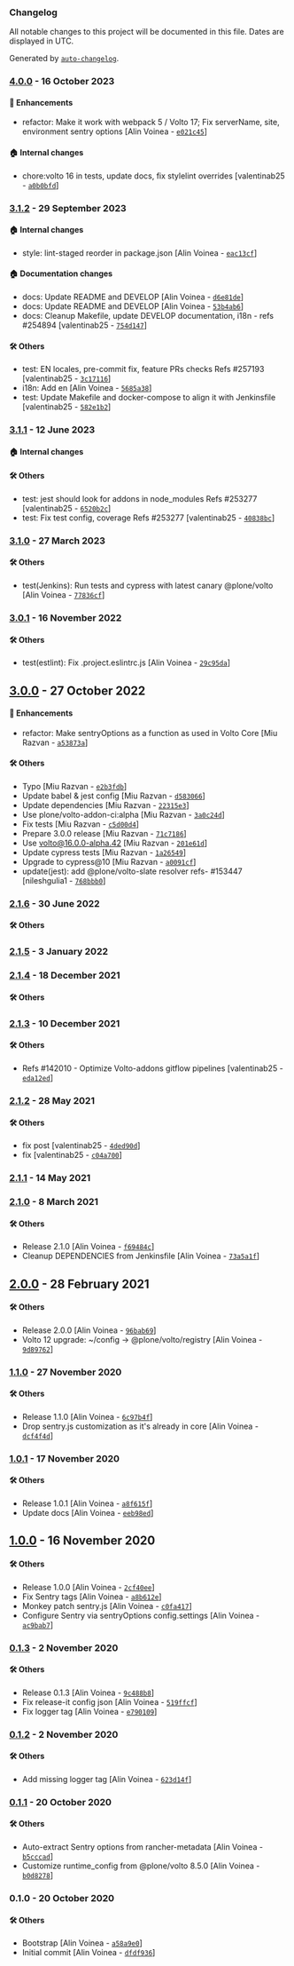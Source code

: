 ### Changelog

All notable changes to this project will be documented in this file. Dates are displayed in UTC.

Generated by [`auto-changelog`](https://github.com/CookPete/auto-changelog).

### [4.0.0](https://github.com/eea/volto-sentry-rancher-config/compare/3.1.2...4.0.0) - 16 October 2023

#### :nail_care: Enhancements

- refactor: Make it work with webpack 5 / Volto 17; Fix serverName, site, environment sentry options [Alin Voinea - [`e021c45`](https://github.com/eea/volto-sentry-rancher-config/commit/e021c45f431015e645ffacef867175699c86c679)]

#### :house: Internal changes

- chore:volto 16 in tests, update docs, fix stylelint overrides [valentinab25 - [`a0b0bfd`](https://github.com/eea/volto-sentry-rancher-config/commit/a0b0bfd03f60223923fba6e8bc0965f2489fe3a4)]

### [3.1.2](https://github.com/eea/volto-sentry-rancher-config/compare/3.1.1...3.1.2) - 29 September 2023

#### :house: Internal changes

- style: lint-staged reorder in package.json [Alin Voinea - [`eac13cf`](https://github.com/eea/volto-sentry-rancher-config/commit/eac13cfb9dbafb2af7afa07d66927bcaa9fd34e0)]

#### :house: Documentation changes

- docs: Update README and DEVELOP [Alin Voinea - [`d6e81de`](https://github.com/eea/volto-sentry-rancher-config/commit/d6e81def941813d4b1299e23d02a71f2c9a5a6a8)]
- docs: Update README and DEVELOP [Alin Voinea - [`53b4ab6`](https://github.com/eea/volto-sentry-rancher-config/commit/53b4ab69dcf7ef04718b895e50a0d316e0d27b4c)]
- docs: Cleanup Makefile, update DEVELOP documentation, i18n - refs #254894 [valentinab25 - [`754d147`](https://github.com/eea/volto-sentry-rancher-config/commit/754d1474cf4524e6cb6a4ccd501d4174c3a58686)]

#### :hammer_and_wrench: Others

- test: EN locales, pre-commit fix, feature PRs checks Refs #257193 [valentinab25 - [`3c17116`](https://github.com/eea/volto-sentry-rancher-config/commit/3c1711661ab4ffd5a0916c0ad9fd7f5fb3ad45a6)]
- i18n: Add en [Alin Voinea - [`5685a38`](https://github.com/eea/volto-sentry-rancher-config/commit/5685a3836d67091aa2d2cfe688ebfa885c25ad4f)]
- test: Update Makefile and docker-compose to align it with Jenkinsfile [valentinab25 - [`582e1b2`](https://github.com/eea/volto-sentry-rancher-config/commit/582e1b28149a66e891e7a637bc6d44a05d6604a8)]
### [3.1.1](https://github.com/eea/volto-sentry-rancher-config/compare/3.1.0...3.1.1) - 12 June 2023

#### :house: Internal changes


#### :hammer_and_wrench: Others

- test: jest should look for addons in node_modules Refs #253277 [valentinab25 - [`6520b2c`](https://github.com/eea/volto-sentry-rancher-config/commit/6520b2c793afa9c65c08cc41c7d963a54d89899e)]
- test: Fix test config, coverage Refs #253277 [valentinab25 - [`40838bc`](https://github.com/eea/volto-sentry-rancher-config/commit/40838bc04fa428d44993fb7970d32d62acb8fa5e)]
### [3.1.0](https://github.com/eea/volto-sentry-rancher-config/compare/3.0.1...3.1.0) - 27 March 2023

#### :hammer_and_wrench: Others

- test(Jenkins): Run tests and cypress with latest canary @plone/volto [Alin Voinea - [`77836cf`](https://github.com/eea/volto-sentry-rancher-config/commit/77836cf1a758f12341b8dadc54106c8f85e6805d)]
### [3.0.1](https://github.com/eea/volto-sentry-rancher-config/compare/3.0.0...3.0.1) - 16 November 2022

#### :hammer_and_wrench: Others

- test(estlint): Fix .project.eslintrc.js [Alin Voinea - [`29c95da`](https://github.com/eea/volto-sentry-rancher-config/commit/29c95daaf3f53a2aa9b1cdbede60769052025278)]
## [3.0.0](https://github.com/eea/volto-sentry-rancher-config/compare/2.1.6...3.0.0) - 27 October 2022

#### :nail_care: Enhancements

- refactor: Make sentryOptions as a function as used in Volto Core [Miu Razvan - [`a53873a`](https://github.com/eea/volto-sentry-rancher-config/commit/a53873a82b39bd42f2f8f52bedfb82a3651d04ef)]

#### :hammer_and_wrench: Others

- Typo [Miu Razvan - [`e2b3fdb`](https://github.com/eea/volto-sentry-rancher-config/commit/e2b3fdb5427eebfc1e1ecdc0018b9e0b531508bb)]
- Update babel & jest config [Miu Razvan - [`d583066`](https://github.com/eea/volto-sentry-rancher-config/commit/d583066aa00b4cbcb70f9643f1c179b61b63f470)]
- Update dependencies [Miu Razvan - [`22315e3`](https://github.com/eea/volto-sentry-rancher-config/commit/22315e3b06f6bf329dae0cf8be5310b17c7b40ad)]
- Use plone/volto-addon-ci:alpha [Miu Razvan - [`3a0c24d`](https://github.com/eea/volto-sentry-rancher-config/commit/3a0c24d8cab09a69ab96f60b234726fcaca17af7)]
- Fix tests [Miu Razvan - [`c5d00d4`](https://github.com/eea/volto-sentry-rancher-config/commit/c5d00d4a552e79f2a21d3ba6a3dca3184f53863e)]
- Prepare 3.0.0 release [Miu Razvan - [`71c7186`](https://github.com/eea/volto-sentry-rancher-config/commit/71c71860528dbf77b1c0aa68f8e376c1b57c9df0)]
- Use volto@16.0.0-alpha.42 [Miu Razvan - [`201e61d`](https://github.com/eea/volto-sentry-rancher-config/commit/201e61d37c386887cca9acad9bb1b4d1340a1beb)]
- Update  cypress tests [Miu Razvan - [`1a26549`](https://github.com/eea/volto-sentry-rancher-config/commit/1a26549a1f24dec93cf64f4c399ccef2a928e87c)]
- Upgrade to cypress@10 [Miu Razvan - [`a0091cf`](https://github.com/eea/volto-sentry-rancher-config/commit/a0091cfed3862105ac912e756ff4fac2db21fdc3)]
- update(jest): add @plone/volto-slate resolver refs- #153447 [nileshgulia1 - [`768bbb0`](https://github.com/eea/volto-sentry-rancher-config/commit/768bbb033e118edacd8eff044154c943074c0ad4)]
### [2.1.6](https://github.com/eea/volto-sentry-rancher-config/compare/2.1.5...2.1.6) - 30 June 2022

#### :hammer_and_wrench: Others

### [2.1.5](https://github.com/eea/volto-sentry-rancher-config/compare/2.1.4...2.1.5) - 3 January 2022

### [2.1.4](https://github.com/eea/volto-sentry-rancher-config/compare/2.1.3...2.1.4) - 18 December 2021

#### :hammer_and_wrench: Others

### [2.1.3](https://github.com/eea/volto-sentry-rancher-config/compare/2.1.2...2.1.3) - 10 December 2021

#### :hammer_and_wrench: Others

- Refs #142010 - Optimize Volto-addons gitflow pipelines [valentinab25 - [`eda12ed`](https://github.com/eea/volto-sentry-rancher-config/commit/eda12eda6401bf13aaa0ed4ae25b7cc079d98c35)]
### [2.1.2](https://github.com/eea/volto-sentry-rancher-config/compare/2.1.1...2.1.2) - 28 May 2021

#### :hammer_and_wrench: Others

- fix post [valentinab25 - [`4ded90d`](https://github.com/eea/volto-sentry-rancher-config/commit/4ded90d046b56e355da250089daac8efc43fd53c)]
- fix [valentinab25 - [`c04a700`](https://github.com/eea/volto-sentry-rancher-config/commit/c04a70002c83946cfbe654aac42dc84baebc9bf8)]
### [2.1.1](https://github.com/eea/volto-sentry-rancher-config/compare/2.1.0...2.1.1) - 14 May 2021

### [2.1.0](https://github.com/eea/volto-sentry-rancher-config/compare/2.0.0...2.1.0) - 8 March 2021

#### :hammer_and_wrench: Others

- Release 2.1.0 [Alin Voinea - [`f69484c`](https://github.com/eea/volto-sentry-rancher-config/commit/f69484c0918d83ffaa5bc3c81ff29428450fd6ec)]
- Cleanup DEPENDENCIES from Jenkinsfile [Alin Voinea - [`73a5a1f`](https://github.com/eea/volto-sentry-rancher-config/commit/73a5a1fcc202f48f29db4d2027571a19cb79548b)]
## [2.0.0](https://github.com/eea/volto-sentry-rancher-config/compare/1.1.0...2.0.0) - 28 February 2021

#### :hammer_and_wrench: Others

- Release 2.0.0 [Alin Voinea - [`96bab69`](https://github.com/eea/volto-sentry-rancher-config/commit/96bab6918bec1ee32d2664112d353a232666d214)]
- Volto 12 upgrade: ~/config -&gt; @plone/volto/registry [Alin Voinea - [`9d89762`](https://github.com/eea/volto-sentry-rancher-config/commit/9d89762241115c506969bfd3f3220ccb533a018f)]
### [1.1.0](https://github.com/eea/volto-sentry-rancher-config/compare/1.0.1...1.1.0) - 27 November 2020

#### :hammer_and_wrench: Others

- Release 1.1.0 [Alin Voinea - [`6c97b4f`](https://github.com/eea/volto-sentry-rancher-config/commit/6c97b4f8516ead61c9e3e8f07f19112d61b1dc97)]
- Drop sentry.js customization as it's already in core [Alin Voinea - [`dcf4f4d`](https://github.com/eea/volto-sentry-rancher-config/commit/dcf4f4db517ce8ad4e6bb4731d78325e23a8a5e5)]
### [1.0.1](https://github.com/eea/volto-sentry-rancher-config/compare/1.0.0...1.0.1) - 17 November 2020

#### :hammer_and_wrench: Others

- Release 1.0.1 [Alin Voinea - [`a8f615f`](https://github.com/eea/volto-sentry-rancher-config/commit/a8f615f98276ee9c4210b63cb7c5e7adc714384f)]
- Update docs [Alin Voinea - [`eeb98ed`](https://github.com/eea/volto-sentry-rancher-config/commit/eeb98ed315e0ca78c54c0a77db5ef559f0bc07f2)]
## [1.0.0](https://github.com/eea/volto-sentry-rancher-config/compare/0.1.3...1.0.0) - 16 November 2020

#### :hammer_and_wrench: Others

- Release 1.0.0 [Alin Voinea - [`2cf40ee`](https://github.com/eea/volto-sentry-rancher-config/commit/2cf40eebdbd92c36b78cd262019624d495aa6c11)]
- Fix Sentry tags [Alin Voinea - [`a8b612e`](https://github.com/eea/volto-sentry-rancher-config/commit/a8b612ee2723de70961b60278b9aa25b1690da60)]
- Monkey patch sentry.js [Alin Voinea - [`c0fa417`](https://github.com/eea/volto-sentry-rancher-config/commit/c0fa4177869ed8d287fbb759bf79b83e8cb99227)]
- Configure Sentry via sentryOptions config.settings [Alin Voinea - [`ac9bab7`](https://github.com/eea/volto-sentry-rancher-config/commit/ac9bab781a4a1d48049abe9dd8dfe019e470ca52)]
### [0.1.3](https://github.com/eea/volto-sentry-rancher-config/compare/0.1.2...0.1.3) - 2 November 2020

#### :hammer_and_wrench: Others

- Release 0.1.3 [Alin Voinea - [`9c488b8`](https://github.com/eea/volto-sentry-rancher-config/commit/9c488b8d7983e2e34735c68bdb548c1a96d05fd1)]
- Fix release-it config json [Alin Voinea - [`519ffcf`](https://github.com/eea/volto-sentry-rancher-config/commit/519ffcf94d9a1ea7afe65479ce9d76caf1b3c009)]
- Fix logger tag [Alin Voinea - [`e790109`](https://github.com/eea/volto-sentry-rancher-config/commit/e79010900e57729ad3a0d9b69b5174ce1bc811ad)]
### [0.1.2](https://github.com/eea/volto-sentry-rancher-config/compare/0.1.1...0.1.2) - 2 November 2020

#### :hammer_and_wrench: Others

- Add missing logger tag [Alin Voinea - [`623d14f`](https://github.com/eea/volto-sentry-rancher-config/commit/623d14f6b56e927eb24572d9fc8d387ff1a1c0cd)]
### [0.1.1](https://github.com/eea/volto-sentry-rancher-config/compare/0.1.0...0.1.1) - 20 October 2020

#### :hammer_and_wrench: Others

- Auto-extract Sentry options from rancher-metadata [Alin Voinea - [`b5cccad`](https://github.com/eea/volto-sentry-rancher-config/commit/b5cccadab70e1cb4d909c0290953819d2d956c3a)]
- Customize runtime_config from @plone/volto 8.5.0 [Alin Voinea - [`b0d8278`](https://github.com/eea/volto-sentry-rancher-config/commit/b0d82781d5904a591fb168e3a5be6a4fdd786421)]
### 0.1.0 - 20 October 2020

#### :hammer_and_wrench: Others

- Bootstrap [Alin Voinea - [`a58a9e0`](https://github.com/eea/volto-sentry-rancher-config/commit/a58a9e00fbdfaf0d4400f369cf4c6dcd6940d854)]
- Initial commit [Alin Voinea - [`dfdf936`](https://github.com/eea/volto-sentry-rancher-config/commit/dfdf93693a0a48775d614e7e470448b0705c6192)]
